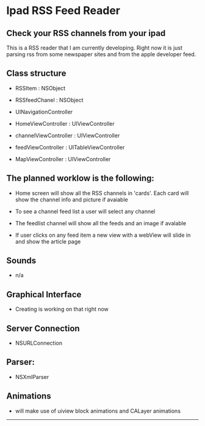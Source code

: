 
Ipad RSS Feed Reader
==============

Check your RSS channels from your ipad
--------------


This is a RSS reader that I am currently developing. Right now it is just parsing rss from some newspaper sites and from the apple developer feed.



Class structure
--------------

- RSSItem : NSObject

- RSSfeedChanel : NSObject

- UINavigationController

- HomeViewController : UIViewController

- channelViewController : UIViewController

- feedViewController : UITableViewController

- MapViewController : UIViewController


The planned worklow is the following:
--------------

- Home screen will show all the RSS channels in 'cards'. Each card will show the channel info and picture if avaiable

- To see a channel feed list a user will select any channel

- The feedlist channel will show all the feeds and an image if avalable

- If user clicks on any feed item a new view with a webView will slide in and show the article page


Sounds
--------------

- n/a

Graphical Interface
--------------

- Creating is working on that right now


Server Connection
--------------

 - NSURLConnection


Parser:
--------------

- NSXmlParser


Animations
--------------

- will make use of uiview block animations and CALayer animations

*****

